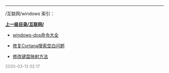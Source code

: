 
----

/互联网/windows 索引：


**[上一级目录/互联网/](/互联网/)**

- [windows-dos命令大全](/互联网/windows/windows-dos命令大全)

- [修复Cortana搜索空白问题](/互联网/windows/修复Cortana搜索空白问题)

- [修改键盘映射方法](/互联网/windows/修改键盘映射方法)


<font size=2 color='grey'> 2020-03-12 02:17 </font>